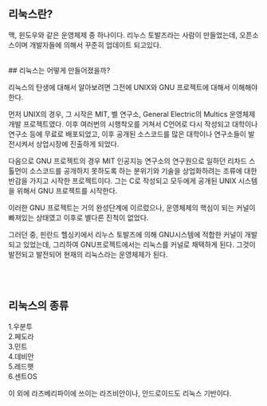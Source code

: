 ## 리눅스란?

맥, 윈도우와 같은 운영체제 중 하나이다. 리누스 토발즈라는 사람이 만들었는데, 오픈소스이며 개발자들에 의해서 꾸준히 업데이트 되고있다.  

<br/>
## 리눅스는 어떻게 만들어졌을까?

리눅스의 탄생에 대해서 알아보려면 그전에 UNIX와 GNU 프로젝트에 대해서 이해해야한다.

먼저 UNIX의 경우, 그 시작은 MIT, 벨 연구소, General Electric의 Multics 운영체제 개발 프로젝트였다. 이후 여러번의 시행착오를 거쳐서 C언어로 다시 작성되고 대학이나 연구소 등에 무료로 배포되었고, 이후 공개된 소스코드를 많은 대학이나 연구소들이 발전시켜서 상업시장에 진출하게 되었다.

다음으로 GNU 프로젝트의 경우 MIT 인공지능 연구소의 연구원으로 일하던 리차드 스톨먼이 소스코드를 공개하지 못하도록 하는 분위기와 기술을 상업화하려는 조류에 대한 반감을 가지고 시작한 프로젝트이다. 그는 C로 작성되고 모두에게 공개된 UNIX 시스템을 위해서 GNU 프로젝트를 시작한다.

이러한 GNU 프로젝트는 거의 완성단계에 이르렀으나, 운영체제의 핵심이 되는 커널이 빠져있는 상태였고 이후로 별다른 진척이 없었다.

그러던 중, 핀란드 헬싱키에서 리누스 토발즈에 의해 GNU시스템에 적합한 커널이 개발되고 있었는데, 그리하여 GNU프로젝트에서는 리눅스를 커널로 채택하게 된다. 그것이 발전되고 발전되어 현재의 리눅스라는 운영체제가 된다.  

<br><br/>
## 리눅스의 종류

1.우분투  
2.페도라  
3.민트  
4.데비안  
5.레드햇  
6.센트OS

이 외에 라즈베리파이에 쓰이는 라즈비안이나, 안드로이드도 리눅스 기반이다.  
